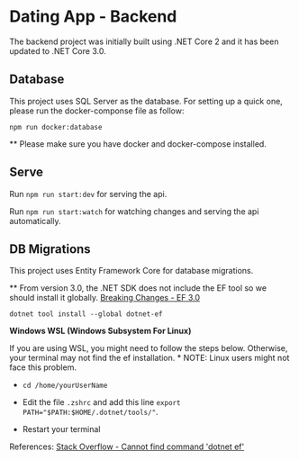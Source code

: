 # Dating App - Backend

The backend project was initially built using .NET Core 2 and it has been updated to .NET Core 3.0.

## Database

This project uses SQL Server as the database. For setting up a quick one, please run the docker-componse file as follow:

`npm run docker:database`

** Please make sure you have docker and docker-compose installed.

## Serve

Run `npm run start:dev` for serving the api.

Run `npm run start:watch` for watching changes and serving the api automatically.

## DB Migrations

This project uses Entity Framework Core for database migrations.

** From version 3.0, the .NET SDK does not include the EF tool so we should install it globally. [Breaking Changes - EF 3.0](https://docs.microsoft.com/en-gb/ef/core/what-is-new/ef-core-3.0/breaking-changes#the-ef-core-command-line-tool-dotnet-ef-is-no-longer-part-of-the-net-core-sdk)

`dotnet tool install --global dotnet-ef`

**Windows WSL (Windows Subsystem For Linux)**

If you are using WSL, you might need to follow the steps below. Otherwise, your terminal may not find the ef installation. * NOTE: Linux users might not face this problem.

- `cd /home/yourUserName`

- Edit the file `.zshrc` and add this line `export PATH="$PATH:$HOME/.dotnet/tools/"`.

- Restart your terminal

References: [Stack Overflow - Cannot find command 'dotnet ef'](https://stackoverflow.com/questions/56862089/cannot-find-command-dotnet-ef)
